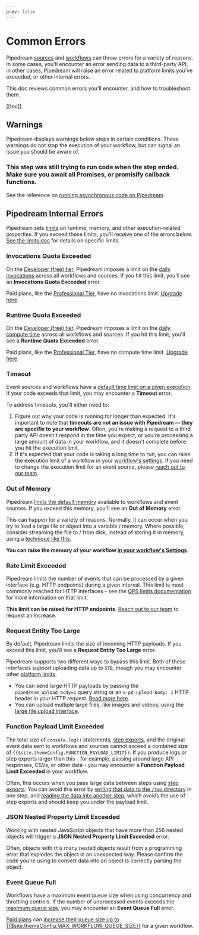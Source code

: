 ```yaml
---
prev: false
---
```


# Common Errors

Pipedream [sources](/event-sources/) and [workflows](/workflows) can throw errors for a variety of reasons. In some cases, you'll encounter an error sending data to a third-party API; in other cases, Pipedream will raise an error related to platform limits you've exceeded, or other internal errors.

This doc reviews common errors you'll encounter, and how to troubleshoot them.

[[toc]]

## Warnings

Pipedream displays warnings below steps in certain conditions. These warnings do not stop the execution of your workflow, but can signal an issue you should be aware of.

### This step was still trying to run code when the step ended. Make sure you await all Promises, or promisify callback functions.

See the reference on [running asynchronous code on Pipedream](/workflows/steps/code/async/).

## Pipedream Internal Errors

Pipedream sets [limits](/limits/) on runtime, memory, and other execution-related properties. If you exceed these limits, you'll receive one of the errors below. [See the limits doc](/limits/) for details on specific limits.

### Invocations Quota Exceeded

On the [Developer (free) tier](/pricing/#developer-tier), Pipedream imposes a limit on the [daily invocations](/limits/#daily-invocations) across all workflows and sources. If you hit this limit, you'll see an **Invocations Quota Exceeded** error.

Paid plans, like the [Professional Tier](#professional-tier), have no invocations limit. [Upgrade here](https://pipedream.com/pricing). 

### Runtime Quota Exceeded

On the [Developer (free) tier](/pricing/#developer-tier), Pipedream imposes a limit on the [daily compute time](/limits/#compute-time-per-day) across all workflows and sources. If you hit this limit, you'll see a **Runtime Quota Exceeded** error.

Paid plans, like the [Professional Tier](#professional-tier), have no compute time limit. [Upgrade here](https://pipedream.com/pricing).

### Timeout

Event sources and workflows have a [default time limit on a given execution](/limits/#time-per-execution). If your code exceeds that limit, you may encounter a **Timeout** error.

To address timeouts, you'll either need to:

1. Figure out why your code is running for longer than expected. It's important to note that **timeouts are not an issue with Pipedream — they are specific to your workflow**. Often, you're making a request to a third party API doesn't respond in the time you expect, or you're processing a large amount of data in your workflow, and it doesn't complete before you hit the execution limit.
2. If it's expected that your code is taking a long time to run, you can raise the execution limit of a workflow in your [workflow's settings](/workflows/settings/#execution-timeout-limit). If you need to change the execution limit for an event source, please [reach out to our team](https://pipedream.com/support/).

### Out of Memory

Pipedream [limits the default memory](/limits/#memory) available to workflows and event sources. If you exceed this memory, you'll see an **Out of Memory** error.

This can happen for a variety of reasons. Normally, it can occur when you try to load a large file or object into a variable / memory. Where possible, consider streaming the file to / from disk, instead of storing it in memory, using a [technique like this](/workflows/steps/code/nodejs/http-requests/#download-a-file-to-the-tmp-directory).

**You can raise the memory of your workflow [in your workflow's Settings](/workflows/settings/#memory)**.

### Rate Limit Exceeded

Pipedream limits the number of events that can be processed by a given interface (e.g. HTTP endpoints) during a given interval. This limit is most commonly reached for HTTP interfaces - see the [QPS limits documentation](/limits/#qps-queries-per-second) for more information on that limit.

**This limit can be raised for HTTP endpoints**. [Reach out to our team](https://pipedream.com/support/) to request an increase.

### Request Entity Too Large

By default, Pipedream limits the size of incoming HTTP payloads. If you exceed this limit, you'll see a **Request Entity Too Large** error.

Pipedream supports two different ways to bypass this limit. Both of these interfaces support uploading data up to `5TB`, though you may encounter other [platform limits](/limits/).

- You can send large HTTP payloads by passing the `pipedream_upload_body=1` query string or an `x-pd-upload-body: 1` HTTP header in your HTTP request. [Read more here](/workflows/steps/triggers/#sending-large-payloads).
- You can upload multiple large files, like images and videos, using the [large file upload interface](/workflows/steps/triggers/#large-file-support).

### Function Payload Limit Exceeded

The total size of `console.log()` statements, [step exports](/workflows/steps/#step-exports), and the original event data sent to workflows and sources cannot exceed a combined size of `{{$site.themeConfig.FUNCTION_PAYLOAD_LIMIT}}`. If you produce logs or step exports larger than this - for example, passing around large API responses, CSVs, or other data - you may encounter a **Function Payload Limit Exceeded** in your workflow.

Often, this occurs when you pass large data between steps using [step exports](/workflows/steps/#step-exports). You can avoid this error by [writing that data to the `/tmp` directory](/workflows/steps/code/nodejs/working-with-files/#writing-a-file-to-tmp) in one step, and [reading the data into another step](/workflows/steps/code/nodejs/working-with-files/#reading-a-file-from-tmp), which avoids the use of step exports and should keep you under the payload limit.

### JSON Nested Property Limit Exceeded

Working with nested JavaScript objects that have more than 256 nested objects will trigger a **JSON Nested Property Limit Exceeded** error.

Often, objects with this many nested objects result from a programming error that explodes the object in an unexpected way. Please confirm the code you're using to convert data into an object is correctly parsing the object.

### Event Queue Full

Workflows have a maximum event queue size when using concurrency and throttling controls. If the number of unprocessed events exceeds the [maximum queue size](/workflows/events/concurrency-and-throttling/#increasing-the-queue-size-for-a-workflow), you may encounter an **Event Queue Full** error.

[Paid plans](https://pipedream.com/pricing) can [increase their queue size up to {{$site.themeConfig.MAX_WORKFLOW_QUEUE_SIZE}}](/workflows/events/concurrency-and-throttling/#increasing-the-queue-size-for-a-workflow) for a given workflow.

<Footer />
